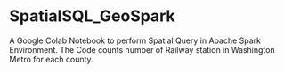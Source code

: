 # SpatialSQL_GeoSpark
A Google Colab Notebook to perform Spatial Query in Apache Spark Environment. The Code counts number of Railway station in Washington Metro for each county.
